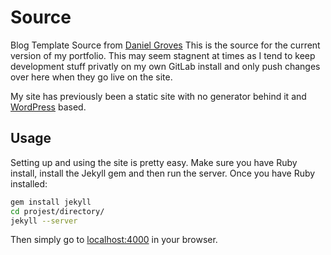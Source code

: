 # Source
Blog Template Source from [Daniel Groves](https://github.com/danielgroves/danielgroves.net)
This is the source for the current version of my portfolio. This may seem stagnent at times as I tend to keep development stuff privatly on my own GitLab install and only push changes over here when they go live on the site. 

My site has previously been a static site with no generator behind it and [WordPress](http://wordpress.org "WordPress Publishing Platform") based. 

## Usage

Setting up and using the site is pretty easy. Make sure you have Ruby install, install the Jekyll gem and then run the server. Once you have Ruby installed:

```bash
gem install jekyll
cd projest/directory/
jekyll --server
```

Then simply go to [localhost:4000](http://localhost:4000) in your browser. 
